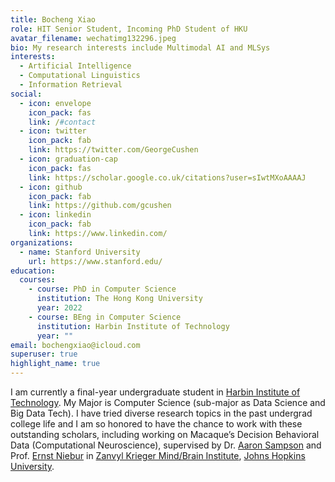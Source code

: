 ```yaml
---
title: Bocheng Xiao
role: HIT Senior Student, Incoming PhD Student of HKU
avatar_filename: wechatimg132296.jpeg
bio: My research interests include Multimodal AI and MLSys
interests:
  - Artificial Intelligence
  - Computational Linguistics
  - Information Retrieval
social:
  - icon: envelope
    icon_pack: fas
    link: /#contact
  - icon: twitter
    icon_pack: fab
    link: https://twitter.com/GeorgeCushen
  - icon: graduation-cap
    icon_pack: fas
    link: https://scholar.google.co.uk/citations?user=sIwtMXoAAAAJ
  - icon: github
    icon_pack: fab
    link: https://github.com/gcushen
  - icon: linkedin
    icon_pack: fab
    link: https://www.linkedin.com/
organizations:
  - name: Stanford University
    url: https://www.stanford.edu/
education:
  courses:
    - course: PhD in Computer Science
      institution: The Hong Kong University
      year: 2022
    - course: BEng in Computer Science
      institution: Harbin Institute of Technology
      year: ""
email: bochengxiao@icloud.com
superuser: true
highlight_name: true
---
```

I am currently a final-year undergraduate student in [Harbin Institute of Technology](https://www.hit.edu.cn/). My Major is Computer Science (sub-major as Data Science and Big Data Tech). I have tried diverse research topics in the past undergrad college life and I am so honored to have the chance to work with these outstanding scholars, including working on Macaque’s Decision Behavioral Data (Computational Neuroscience), supervised by Dr. [Aaron Sampson](https://scholar.google.com/citations?user=jy8NxFYAAAAJ&hl=en) and Prof. [Ernst Niebur](https://krieger.jhu.edu/mbi/directory/ernst-niebur/) in [Zanvyl Krieger Mind/Brain Institute](https://krieger.jhu.edu/mbi/), [Johns Hopkins University](https://www.jhu.edu/).